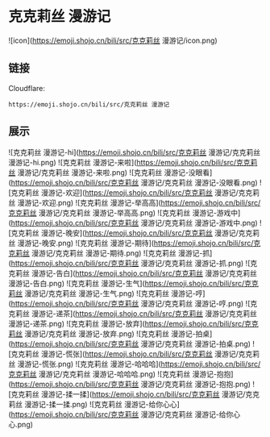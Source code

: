 # 克克莉丝 漫游记
![icon](https://emoji.shojo.cn/bili/src/克克莉丝 漫游记/icon.png)
## 链接
Cloudflare:
```
https://emoji.shojo.cn/bili/src/克克莉丝 漫游记
```
## 展示
![克克莉丝 漫游记-hi](https://emoji.shojo.cn/bili/src/克克莉丝 漫游记/克克莉丝 漫游记-hi.png)
![克克莉丝 漫游记-来啦](https://emoji.shojo.cn/bili/src/克克莉丝 漫游记/克克莉丝 漫游记-来啦.png)
![克克莉丝 漫游记-没眼看](https://emoji.shojo.cn/bili/src/克克莉丝 漫游记/克克莉丝 漫游记-没眼看.png)
![克克莉丝 漫游记-欢迎](https://emoji.shojo.cn/bili/src/克克莉丝 漫游记/克克莉丝 漫游记-欢迎.png)
![克克莉丝 漫游记-举高高](https://emoji.shojo.cn/bili/src/克克莉丝 漫游记/克克莉丝 漫游记-举高高.png)
![克克莉丝 漫游记-游戏中](https://emoji.shojo.cn/bili/src/克克莉丝 漫游记/克克莉丝 漫游记-游戏中.png)
![克克莉丝 漫游记-晚安](https://emoji.shojo.cn/bili/src/克克莉丝 漫游记/克克莉丝 漫游记-晚安.png)
![克克莉丝 漫游记-期待](https://emoji.shojo.cn/bili/src/克克莉丝 漫游记/克克莉丝 漫游记-期待.png)
![克克莉丝 漫游记-抓](https://emoji.shojo.cn/bili/src/克克莉丝 漫游记/克克莉丝 漫游记-抓.png)
![克克莉丝 漫游记-告白](https://emoji.shojo.cn/bili/src/克克莉丝 漫游记/克克莉丝 漫游记-告白.png)
![克克莉丝 漫游记-生气](https://emoji.shojo.cn/bili/src/克克莉丝 漫游记/克克莉丝 漫游记-生气.png)
![克克莉丝 漫游记-哼](https://emoji.shojo.cn/bili/src/克克莉丝 漫游记/克克莉丝 漫游记-哼.png)
![克克莉丝 漫游记-递茶](https://emoji.shojo.cn/bili/src/克克莉丝 漫游记/克克莉丝 漫游记-递茶.png)
![克克莉丝 漫游记-放弃](https://emoji.shojo.cn/bili/src/克克莉丝 漫游记/克克莉丝 漫游记-放弃.png)
![克克莉丝 漫游记-拍桌](https://emoji.shojo.cn/bili/src/克克莉丝 漫游记/克克莉丝 漫游记-拍桌.png)
![克克莉丝 漫游记-慌张](https://emoji.shojo.cn/bili/src/克克莉丝 漫游记/克克莉丝 漫游记-慌张.png)
![克克莉丝 漫游记-哈哈哈](https://emoji.shojo.cn/bili/src/克克莉丝 漫游记/克克莉丝 漫游记-哈哈哈.png)
![克克莉丝 漫游记-抱抱](https://emoji.shojo.cn/bili/src/克克莉丝 漫游记/克克莉丝 漫游记-抱抱.png)
![克克莉丝 漫游记-揉一揉](https://emoji.shojo.cn/bili/src/克克莉丝 漫游记/克克莉丝 漫游记-揉一揉.png)
![克克莉丝 漫游记-给你心心](https://emoji.shojo.cn/bili/src/克克莉丝 漫游记/克克莉丝 漫游记-给你心心.png)

